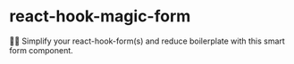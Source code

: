 # react-hook-magic-form
🧙‍♂️ Simplify your react-hook-form(s) and reduce boilerplate with this smart form component.
